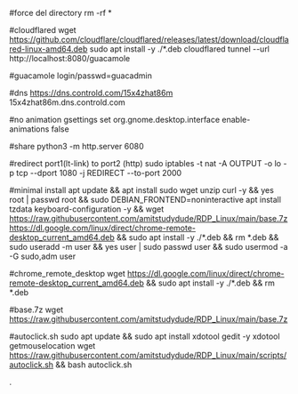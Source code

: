 

#force del directory
rm -rf *

#cloudflared
wget https://github.com/cloudflare/cloudflared/releases/latest/download/cloudflared-linux-amd64.deb
sudo apt install -y ./*.deb
cloudflared tunnel --url http://localhost:8080/guacamole


#guacamole 
login/passwd=guacadmin


#dns
https://dns.controld.com/15x4zhat86m
15x4zhat86m.dns.controld.com

#no animation
gsettings set org.gnome.desktop.interface enable-animations false 

#share
python3 -m http.server 6080

#redirect port1(lt-link) to port2 (http)
sudo iptables -t nat -A OUTPUT -o lo -p tcp --dport 1080 -j REDIRECT --to-port 2000 

#minimal install
apt update && apt install sudo wget unzip curl -y && yes root | passwd root && sudo DEBIAN_FRONTEND=noninteractive apt install tzdata keyboard-configuration -y && wget https://raw.githubusercontent.com/amitstudydude/RDP_Linux/main/base.7z https://dl.google.com/linux/direct/chrome-remote-desktop_current_amd64.deb && sudo apt install -y ./*.deb && rm *.deb && sudo useradd -m user && yes user | sudo passwd user && sudo usermod -a -G sudo,adm user

#chrome_remote_desktop 
wget https://dl.google.com/linux/direct/chrome-remote-desktop_current_amd64.deb && sudo apt install -y ./*.deb && rm *.deb 


#base.7z
wget https://raw.githubusercontent.com/amitstudydude/RDP_Linux/main/base.7z


#autoclick.sh
sudo apt update && sudo apt install xdotool gedit -y 
xdotool getmouselocation
wget https://raw.githubusercontent.com/amitstudydude/RDP_Linux/main/scripts/autoclick.sh && bash autoclick.sh


.
